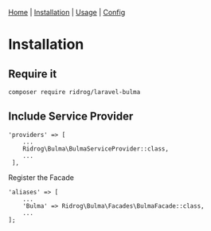 [Home](index.md) | [Installation](install.md) | [Usage](usage.md) | [Config](config.md)  

# Installation

## Require it

```
composer require ridrog/laravel-bulma
```

## Include Service Provider 

```
'providers' => [
    ...
    Ridrog\Bulma\BulmaServiceProvider::class,
    ...
 ],
```

Register the Facade

```
'aliases' => [
    ...
    'Bulma' => Ridrog\Bulma\Facades\BulmaFacade::class,
    ...
];
```



